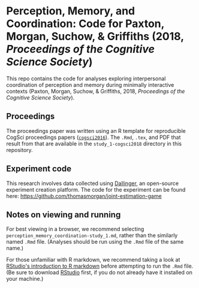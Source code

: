 # Perception, Memory, and Coordination: Code for Paxton, Morgan, Suchow, & Griffiths (2018, *Proceedings of the Cognitive Science Society*)

This repo contains the code for analyses exploring interpersonal coordination of
perception and memory during minimally interactive contexts (Paxton, Morgan,
Suchow, & Griffiths, 2018, *Proceedings of the Cognitive Science Society*).

## Proceedings

The proceedings paper was written using an R template for reproducible CogSci
proceedings papers ([`cogsci2016`](http://github.com/kemacdonald/cogsci2016)).
The `.Rmd`, `.tex`, and PDF that result from that are available in the
`study_1-cogsci2018` directory in this repository.

## Experiment code

This research involves data collected using [Dallinger](http://dallinger.docs.io),
an open-source experiment creation platform. The code for the experiment can be
found here: https://github.com/thomasmorgan/joint-estimation-game

## Notes on viewing and running

For best viewing in a browser, we recommend selecting
`perception_memory_coordination-study_1.md`, rather than the similarly named
`.Rmd` file. (Analyses should be run using the `.Rmd` file of the same name.)

For those unfamiliar with R markdown, we recommend taking a look at [RStudio's
introduction to R markdown](https://rmarkdown.rstudio.com/) before attempting
to run the `.Rmd` file. (Be sure to download [RStudio](https://www.rstudio.com/)
first, if you do not already have it installed on your machine.)
